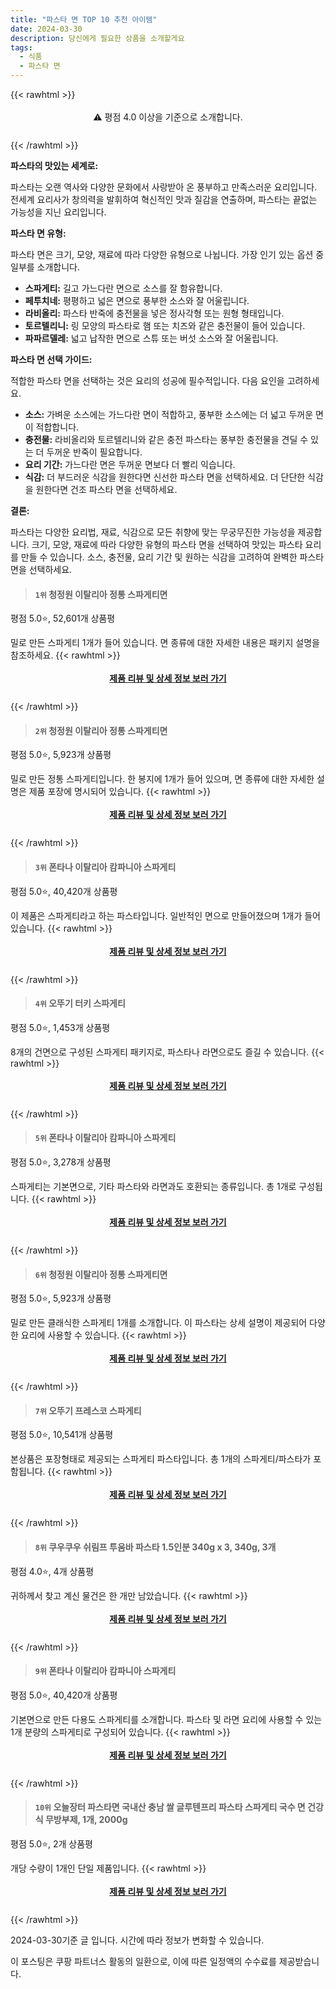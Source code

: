 ```yaml
---
title: "파스타 면 TOP 10 추천 아이템"
date: 2024-03-30
description: 당신에게 필요한 상품을 소개할게요
tags:
  - 식품
  - 파스타 면
---
```

{{< rawhtml >}}<div class="toc" style="text-align: center; height: 50px; line-height: 2;">  <p>⚠️ 평점 4.0 이상을 기준으로 소개합니다.<br></p></div> {{< /rawhtml >}}

**파스타의 맛있는 세계로:**

파스타는 오랜 역사와 다양한 문화에서 사랑받아 온 풍부하고 만족스러운 요리입니다. 전세계 요리사가 창의력을 발휘하여 혁신적인 맛과 질감을 연출하며, 파스타는 끝없는 가능성을 지닌 요리입니다.

**파스타 면 유형:**

파스타 면은 크기, 모양, 재료에 따라 다양한 유형으로 나뉩니다. 가장 인기 있는 옵션 중 일부를 소개합니다.

* **스파게티:** 길고 가느다란 면으로 소스를 잘 함유합니다.
* **페투치네:** 평평하고 넓은 면으로 풍부한 소스와 잘 어울립니다.
* **라비올리:** 파스타 반죽에 충전물을 넣은 정사각형 또는 원형 형태입니다.
* **토르텔리니:** 링 모양의 파스타로 햄 또는 치즈와 같은 충전물이 들어 있습니다.
* **파파르델레:** 넓고 납작한 면으로 스튜 또는 버섯 소스와 잘 어울립니다.

**파스타 면 선택 가이드:**

적합한 파스타 면을 선택하는 것은 요리의 성공에 필수적입니다. 다음 요인을 고려하세요.

* **소스:** 가벼운 소스에는 가느다란 면이 적합하고, 풍부한 소스에는 더 넓고 두꺼운 면이 적합합니다.
* **충전물:** 라비올리와 토르텔리니와 같은 충전 파스타는 풍부한 충전물을 견딜 수 있는 더 두꺼운 반죽이 필요합니다.
* **요리 기간:** 가느다란 면은 두꺼운 면보다 더 빨리 익습니다.
* **식감:** 더 부드러운 식감을 원한다면 신선한 파스타 면을 선택하세요. 더 단단한 식감을 원한다면 건조 파스타 면을 선택하세요.

**결론:**

파스타는 다양한 요리법, 재료, 식감으로 모든 취향에 맞는 무궁무진한 가능성을 제공합니다. 크기, 모양, 재료에 따라 다양한 유형의 파스타 면을 선택하여 맛있는 파스타 요리를 만들 수 있습니다. 소스, 충전물, 요리 기간 및 원하는 식감을 고려하여 완벽한 파스타 면을 선택하세요.


>#### `1위` 청정원 이탈리아 정통 스파게티면
평점 5.0⭐, 52,601개 상품평

밀로 만든 스파게티 1개가 들어 있습니다. 면 종류에 대한 자세한 내용은 패키지 설명을 참조하세요.
{{< rawhtml >}}<div class="toc" style="text-align: center; height: 50px; line-height: 2;"><p><b><a href="https://link.coupang.com/re/AFFSDP?lptag=AF5033054&pageKey=6444836231&itemId=188966&vendorItemId=3000131226&traceid=V0-153-4344cfbd3800f5dc&requestid=20240330172255340164658133&token=31850C%7CMIXED">제품 리뷰 및 상세 정보 보러 가기</a></b><br></p> </div>{{< /rawhtml >}}

>#### `2위` 청정원 이탈리아 정통 스파게티면
평점 5.0⭐, 5,923개 상품평

밀로 만든 정통 스파게티입니다. 한 봉지에 1개가 들어 있으며, 면 종류에 대한 자세한 설명은 제품 포장에 명시되어 있습니다.
{{< rawhtml >}}<div class="toc" style="text-align: center; height: 50px; line-height: 2;"><p><b><a href="https://link.coupang.com/re/AFFSDP?lptag=AF5033054&pageKey=6659184951&itemId=15281499685&vendorItemId=82501990879&traceid=V0-153-5c389e72797799c3&requestid=20240330172255340164658133&token=31850C%7CMIXED">제품 리뷰 및 상세 정보 보러 가기</a></b><br></p> </div>{{< /rawhtml >}}

>#### `3위` 폰타나 이탈리아 캄파니아 스파게티
평점 5.0⭐, 40,420개 상품평

이 제품은 스파게티라고 하는 파스타입니다. 일반적인 면으로 만들어졌으며 1개가 들어 있습니다.
{{< rawhtml >}}<div class="toc" style="text-align: center; height: 50px; line-height: 2;"><p><b><a href="https://link.coupang.com/re/AFFSDP?lptag=AF5033054&pageKey=7235495703&itemId=18171809244&vendorItemId=85321150768&traceid=V0-153-e59e57743496bc2e&requestid=20240330172255340164658133&token=31850C%7CMIXED">제품 리뷰 및 상세 정보 보러 가기</a></b><br></p> </div>{{< /rawhtml >}}

>#### `4위` 오뚜기 터키 스파게티
평점 5.0⭐, 1,453개 상품평

8개의 건면으로 구성된 스파게티 패키지로, 파스타나 라면으로도 즐길 수 있습니다.
{{< rawhtml >}}<div class="toc" style="text-align: center; height: 50px; line-height: 2;"><p><b><a href="https://link.coupang.com/re/AFFSDP?lptag=AF5033054&pageKey=7757401770&itemId=33280002&vendorItemId=3049099365&traceid=V0-153-f1c8a77da2841fd5&requestid=20240330172255340164658133&token=31850C%7CMIXED">제품 리뷰 및 상세 정보 보러 가기</a></b><br></p> </div>{{< /rawhtml >}}

>#### `5위` 폰타나 이탈리아 캄파니아 스파게티
평점 5.0⭐, 3,278개 상품평

스파게티는 기본면으로, 기타 파스타와 라면과도 호환되는 종류입니다. 총 1개로 구성됩니다.
{{< rawhtml >}}<div class="toc" style="text-align: center; height: 50px; line-height: 2;"><p><b><a href="https://link.coupang.com/re/AFFSDP?lptag=AF5033054&pageKey=7038370043&itemId=17397497122&vendorItemId=84566955128&traceid=V0-153-887845dd9e462c20&requestid=20240330172255340164658133&token=31850C%7CMIXED">제품 리뷰 및 상세 정보 보러 가기</a></b><br></p> </div>{{< /rawhtml >}}

>#### `6위` 청정원 이탈리아 정통 스파게티면
평점 5.0⭐, 5,923개 상품평

밀로 만든 클래식한 스파게티 1개를 소개합니다. 이 파스타는 상세 설명이 제공되어 다양한 요리에 사용할 수 있습니다.
{{< rawhtml >}}<div class="toc" style="text-align: center; height: 50px; line-height: 2;"><p><b><a href="https://link.coupang.com/re/AFFSDP?lptag=AF5033054&pageKey=6659184951&itemId=19565483286&vendorItemId=86673363761&traceid=V0-153-5c389e72797799c3&requestid=20240330172255340164658133&token=31850C%7CMIXED">제품 리뷰 및 상세 정보 보러 가기</a></b><br></p> </div>{{< /rawhtml >}}

>#### `7위` 오뚜기 프레스코 스파게티
평점 5.0⭐, 10,541개 상품평

본상품은 포장형태로 제공되는 스파게티 파스타입니다. 총 1개의 스파게티/파스타가 포함됩니다.
{{< rawhtml >}}<div class="toc" style="text-align: center; height: 50px; line-height: 2;"><p><b><a href="https://link.coupang.com/re/AFFSDP?lptag=AF5033054&pageKey=7235290661&itemId=100523&vendorItemId=3000047915&traceid=V0-153-fc2098e2878e39c0&requestid=20240330172255340164658133&token=31850C%7CMIXED">제품 리뷰 및 상세 정보 보러 가기</a></b><br></p> </div>{{< /rawhtml >}}

>#### `8위` 쿠우쿠우 쉬림프 투움바 파스타 1.5인분 340g x 3, 340g, 3개
평점 4.0⭐, 4개 상품평

귀하께서 찾고 계신 물건은 한 개만 남았습니다.
{{< rawhtml >}}<div class="toc" style="text-align: center; height: 50px; line-height: 2;"><p><b><a href="https://link.coupang.com/re/AFFSDP?lptag=AF5033054&pageKey=7284954615&itemId=19140956153&vendorItemId=86260227105&traceid=V0-153-67af7f4b9f5b6703&clickBeacon=romFarn_Criv2mzurmch5iFzQNHUGQ0e5euMQEE8EF-xpBl-aGydkLWLatY5P3Mhb9hASsC5rR-P_60kCyE10630r8S1exz-QKn9Q-eEjgU-OCBSuwTzxFXcJujdR5tzZglvNRgP0CMEoCDiCTWlmTCIZ4fsjI28v3W6z-VTrmizQzo3inxPFgKA_wIpSKrPebWuyCm1PemHs4ahZiS-ibrcSzwr7CFv4VelW24b-LKA0fchEtFvwHzJkf17dLaU7iFWppPZCXLokjvLbZhHXXTnsjIarU0da5DODNpn2QUOf9dn-WHd5Fiio8oRYAnOiHU9B338M85ec13XAVKP2RMY6PjrtOQ5yoRM22ToeMP3v6IJ2iMgSEJuTgzTNvNXpHtvsyrsEaUaklIvbTU1cCII-MYVNTW__Wk5XUekNP_EevMtnGy1nz7p1ahbo9Pwz8iGgRWrQ2mTDSIb3oIR5w6ooFgV6EjZFIJ-v10Vty-9Pk2rYr55PHcs8BY_11UCy_XhJal0yZp_1W_bpmWBAo4ahyCY8-mvKr0BBujna31CPnowRnf-ETAi-SaYV0eJaIb_kB6ulA4mw-_Pvlz82gKMKSViSRWAkdaYIwfsNTnuGBBZhZlMgqk6zeC8TNwM9TARlqzMfsp-OrDXQpACIXGuGXKVMgrhhz9bcsyKUP0IvVKi7shZR0nbogbQOCo3EQki27II8tn3nKJWnOWWsZc8rcfnecP7jhgFwKUz_umGJcEQX3xQJx27k5qwJmLo-gXKFVx6Im0AM7jdyUBG2SxfEw3y3UEjkm99K1wPYhpg6pBXtXlbteo7f9jQV44tjdJJmrcC3dtJDdLKojUeza20YdnC4Po1M5kgMxdat3aBW7u-SL-AJvV-hQ_RB9QaabMkEEFDztk2QYD7uuTx1dmVT7aUUrMu2UfwIdewKhSVHwgFcA%3D%3D&requestid=20240330172255340164658133&token=31850C%7CMIXED">제품 리뷰 및 상세 정보 보러 가기</a></b><br></p> </div>{{< /rawhtml >}}

>#### `9위` 폰타나 이탈리아 캄파니아 스파게티
평점 5.0⭐, 40,420개 상품평

기본면으로 만든 다용도 스파게티를 소개합니다. 파스타 및 라면 요리에 사용할 수 있는 1개 분량의 스파게티로 구성되어 있습니다.
{{< rawhtml >}}<div class="toc" style="text-align: center; height: 50px; line-height: 2;"><p><b><a href="https://link.coupang.com/re/AFFSDP?lptag=AF5033054&pageKey=7235495703&itemId=18171807421&vendorItemId=85321148712&traceid=V0-153-e59e57743496bc2e&requestid=20240330172255340164658133&token=31850C%7CMIXED">제품 리뷰 및 상세 정보 보러 가기</a></b><br></p> </div>{{< /rawhtml >}}

>#### `10위` 오늘장터 파스타면 국내산 충남 쌀 글루텐프리 파스타 스파게티 국수 면 건강식 무방부제, 1개, 2000g
평점 5.0⭐, 2개 상품평

개당 수량이 1개인 단일 제품입니다.
{{< rawhtml >}}<div class="toc" style="text-align: center; height: 50px; line-height: 2;"><p><b><a href="https://link.coupang.com/re/AFFSDP?lptag=AF5033054&pageKey=7235457104&itemId=18370529396&vendorItemId=84995940111&traceid=V0-153-b38f40372483a155&clickBeacon=b5826920-ee6e-11ee-b303-d5729f6b6ae1%7E3&requestid=20240330172255340164658133&token=31850C%7CMIXED">제품 리뷰 및 상세 정보 보러 가기</a></b><br></p> </div>{{< /rawhtml >}}


2024-03-30기준 글 입니다.
시간에 따라 정보가 변화할 수 있습니다.

이 포스팅은 쿠팡 파트너스 활동의 일환으로, 이에 따른 일정액의 수수료를 제공받습니다.